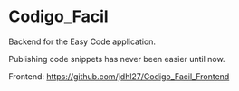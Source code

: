 # Codigo_Facil

Backend for the Easy Code application.

Publishing code snippets has never been easier until now.

Frontend: https://github.com/jdhl27/Codigo_Facil_Frontend
